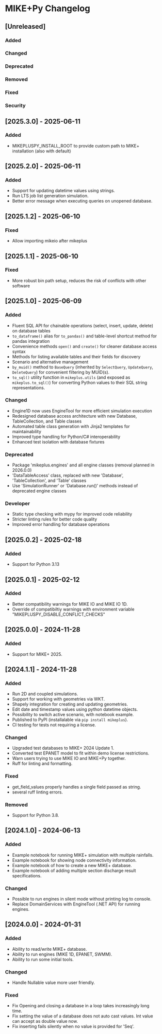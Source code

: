 # MIKE+Py Changelog

## [Unreleased]

### Added

### Changed

### Deprecated

### Removed

### Fixed

### Security

## [2025.3.0] - 2025-06-11

### Added

- MIKEPLUSPY_INSTALL_ROOT to provide custom path to MIKE+ installation (also with default)

## [2025.2.0] - 2025-06-11

### Added
- Support for updating datetime values using strings.
- Run LTS job list generation simulation.
- Better error message when executing queries on unopened database.

## [2025.1.2] - 2025-06-10

### Fixed
- Allow importing mikeio after mikeplus

## [2025.1.1] - 2025-06-10

### Fixed
- More robust bin path setup, reduces the risk of conflicts with other software

## [2025.1.0] - 2025-06-09

### Added
- Fluent SQL API for chainable operations (select, insert, update, delete) on database tables
- `to_dataframe()` alias for `to_pandas()` and table-level shortcut method for pandas integration
- Convenience methods `open()` and `create()` for cleaner database access syntax
- Methods for listing available tables and their fields for discovery
- Scenario and alternative management
- `by_muid()` method to `BaseQuery` (inherited by `SelectQuery`, `UpdateQuery`, `DeleteQuery`) for convenient filtering by MUID(s).
- `to_sql()` utility function in `mikeplus.utils` (and exposed as `mikeplus.to_sql()`) for converting Python values to their SQL string representations.

### Changed
- Engine1D now uses EngineTool for more efficient simulation execution
- Redesigned database access architecture with new Database, TableCollection, and Table classes
- Automated table class generation with Jinja2 templates for maintainability
- Improved type handling for Python/C# interoperability
- Enhanced test isolation with database fixtures

### Deprecated
- Package 'mikeplus.engines' and all engine classes (removal planned in 2026.0.0)
- 'DataTableAccess' class, replaced with new 'Database', 'TableCollection', and 'Table' classes
- Use 'SimulationRunner' or 'Database.run()' methods instead of deprecated engine classes

### Developer
- Static type checking with mypy for improved code reliability
- Stricter linting rules for better code quality
- Improved error handling for database operations

## [2025.0.2] - 2025-02-18

### Added
- Support for Python 3.13

## [2025.0.1] - 2025-02-12

### Added
- Better compatibility warnings for MIKE IO and MIKE IO 1D.
- Override of compatibiltiy warnings with environment variable "MIKEPLUSPY_DISABLE_CONFLICT_CHECKS"

## [2025.0.0] - 2024-11-28

### Added
- Support for MIKE+ 2025.

## [2024.1.1] - 2024-11-28

### Added
- Run 2D and coupled simulations.
- Support for working with geometries via WKT.
- Shapely integration for creating and updating geometries.
- Edit date and timestamp values using python datetime objects.
- Possibility to switch active scenario, with notebook example.
- Published to PyPI (installalable via `pip install mikeplus`).
- CI testing for tests not requiring a license.

### Changed
- Upgraded test databases to MIKE+ 2024 Update 1.
- Converted test EPANET model to fit within demo license restrictions.
- Warn users trying to use MIKE IO and MIKE+Py together.
- Ruff for linting and formatting.

### Fixed
- get_field_values properly handles a single field passed as string.
- several ruff linting errors.

### Removed
- Support for Python 3.8.

## [2024.1.0] - 2024-06-13

### Added
- Example notebook for running MIKE+ simulation with multiple rainfalls.
- Example notebook for showing node connectivity information.
- Example notebook of how to create a new MIKE+ database.
- Example notebook of adding multiple section discharge result specifications.

### Changed
- Possible to run engines in silent mode without printing log to console.
- Replace DomainServices with EngineTool (.NET API) for running engines.

## [2024.0.0] - 2024-01-31

### Added
- Ability to read/write MIKE+ database.
- Ability to run engines (MIKE 1D, EPANET, SWMM).
- Ability to run some initial tools.

### Changed
- Handle Nullable value more user friendly.

### Fixed
- Fix Opening and closing a database in a loop takes increasingly long time.
- Fix setting the value of a database does not auto cast values. Int value can accept as double value now.
- Fix inserting fails silently when no value is provided for 'Seq'.
